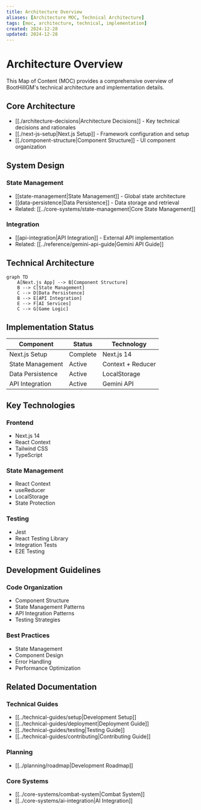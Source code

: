 ```yaml
---
title: Architecture Overview
aliases: [Architecture MOC, Technical Architecture]
tags: [moc, architecture, technical, implementation]
created: 2024-12-28
updated: 2024-12-28
---
```


# Architecture Overview

This Map of Content (MOC) provides a comprehensive overview of BootHillGM's technical architecture and implementation details.

## Core Architecture
- [[./architecture-decisions|Architecture Decisions]] - Key technical decisions and rationales
- [[./next-js-setup|Next.js Setup]] - Framework configuration and setup
- [[./component-structure|Component Structure]] - UI component organization

## System Design
### State Management
- [[state-management|State Management]] - Global state architecture
- [[data-persistence|Data Persistence]] - Data storage and retrieval
- Related: [[../core-systems/state-management|Core State Management]]

### Integration
- [[api-integration|API Integration]] - External API implementation
- Related: [[../reference/gemini-api-guide|Gemini API Guide]]

## Technical Architecture
```mermaid
graph TD
    A[Next.js App] --> B[Component Structure]
    B --> C[State Management]
    C --> D[Data Persistence]
    B --> E[API Integration]
    E --> F[AI Services]
    C --> G[Game Logic]
```

## Implementation Status
| Component | Status | Technology |
|-----------|---------|------------|
| Next.js Setup | Complete | Next.js 14 |
| State Management | Active | Context + Reducer |
| Data Persistence | Active | LocalStorage |
| API Integration | Active | Gemini API |

## Key Technologies
### Frontend
- Next.js 14
- React Context
- Tailwind CSS
- TypeScript

### State Management
- React Context
- useReducer
- LocalStorage
- State Protection

### Testing
- Jest
- React Testing Library
- Integration Tests
- E2E Testing

## Development Guidelines
### Code Organization
- Component Structure
- State Management Patterns
- API Integration Patterns
- Testing Strategies

### Best Practices
- State Management
- Component Design
- Error Handling
- Performance Optimization

## Related Documentation
### Technical Guides
- [[../technical-guides/setup|Development Setup]]
- [[../technical-guides/deployment|Deployment Guide]]
- [[../technical-guides/testing|Testing Guide]]
- [[../technical-guides/contributing|Contributing Guide]]

### Planning
- [[../planning/roadmap|Development Roadmap]]

### Core Systems
- [[../core-systems/combat-system|Combat System]]
- [[../core-systems/ai-integration|AI Integration]]
